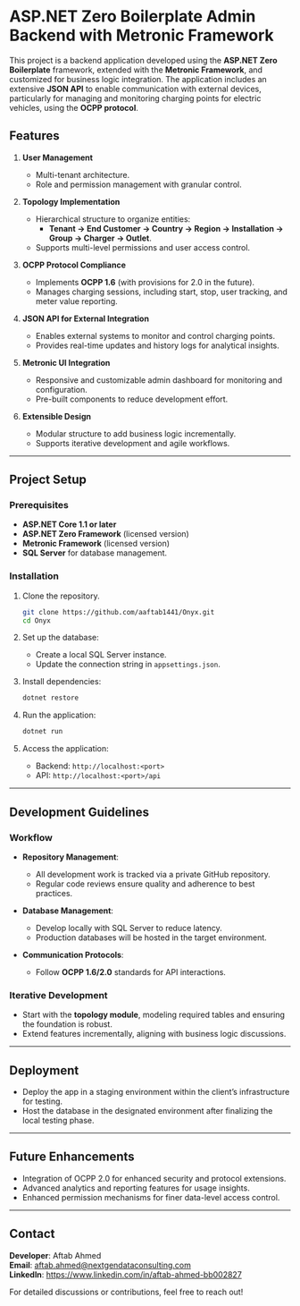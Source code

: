 # ASP.NET Zero Boilerplate Admin Backend with Metronic Framework  

This project is a backend application developed using the **ASP.NET Zero Boilerplate** framework, extended with the **Metronic Framework**, and customized for business logic integration. The application includes an extensive **JSON API** to enable communication with external devices, particularly for managing and monitoring charging points for electric vehicles, using the **OCPP protocol**.  

## Features  

1. **User Management**  
   - Multi-tenant architecture.  
   - Role and permission management with granular control.  

2. **Topology Implementation**  
   - Hierarchical structure to organize entities:  
     - **Tenant → End Customer → Country → Region → Installation → Group → Charger → Outlet**.  
   - Supports multi-level permissions and user access control.  

3. **OCPP Protocol Compliance**  
   - Implements **OCPP 1.6** (with provisions for 2.0 in the future).  
   - Manages charging sessions, including start, stop, user tracking, and meter value reporting.  

4. **JSON API for External Integration**  
   - Enables external systems to monitor and control charging points.  
   - Provides real-time updates and history logs for analytical insights.  

5. **Metronic UI Integration**  
   - Responsive and customizable admin dashboard for monitoring and configuration.  
   - Pre-built components to reduce development effort.  

6. **Extensible Design**  
   - Modular structure to add business logic incrementally.  
   - Supports iterative development and agile workflows.  

---

## Project Setup  

### Prerequisites  
- **ASP.NET Core 1.1 or later**  
- **ASP.NET Zero Framework** (licensed version)  
- **Metronic Framework** (licensed version)  
- **SQL Server** for database management.  

### Installation  
1. Clone the repository.  
   ```bash  
   git clone https://github.com/aaftab1441/Onyx.git
   cd Onyx  
   ```  
2. Set up the database:  
   - Create a local SQL Server instance.  
   - Update the connection string in `appsettings.json`.  

3. Install dependencies:  
   ```bash  
   dotnet restore  
   ```  

4. Run the application:  
   ```bash  
   dotnet run  
   ```  

5. Access the application:  
   - Backend: `http://localhost:<port>`  
   - API: `http://localhost:<port>/api`  

---

## Development Guidelines  

### Workflow  
- **Repository Management**:  
  - All development work is tracked via a private GitHub repository.  
  - Regular code reviews ensure quality and adherence to best practices.  

- **Database Management**:  
  - Develop locally with SQL Server to reduce latency.  
  - Production databases will be hosted in the target environment.  

- **Communication Protocols**:  
  - Follow **OCPP 1.6/2.0** standards for API interactions.  

### Iterative Development  
- Start with the **topology module**, modeling required tables and ensuring the foundation is robust.  
- Extend features incrementally, aligning with business logic discussions.  

---

## Deployment  

- Deploy the app in a staging environment within the client’s infrastructure for testing.  
- Host the database in the designated environment after finalizing the local testing phase.  

---

## Future Enhancements  

- Integration of OCPP 2.0 for enhanced security and protocol extensions.  
- Advanced analytics and reporting features for usage insights.  
- Enhanced permission mechanisms for finer data-level access control.  

---

## Contact  

**Developer**: Aftab Ahmed  
**Email**: aftab.ahmed@nextgendataconsulting.com  
**LinkedIn**: https://www.linkedin.com/in/aftab-ahmed-bb002827  

For detailed discussions or contributions, feel free to reach out!  